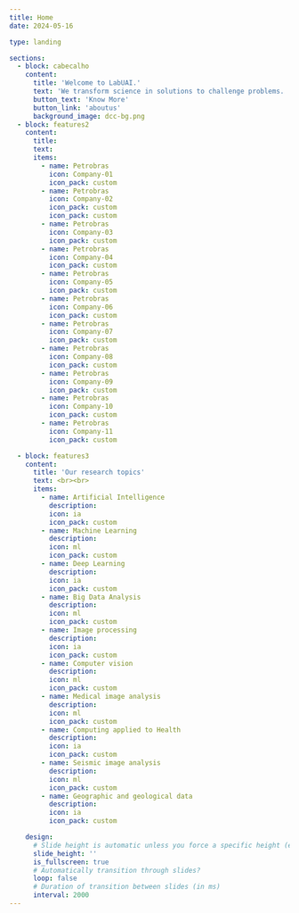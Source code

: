 ```yaml
---
title: Home
date: 2024-05-16

type: landing

sections:
  - block: cabecalho
    content:
      title: 'Welcome to LabUAI.'
      text: 'We transform science in solutions to challenge problems. '
      button_text: 'Know More'
      button_link: 'aboutus'
      background_image: dcc-bg.png
  - block: features2
    content:
      title:
      text:
      items:
        - name: Petrobras
          icon: Company-01
          icon_pack: custom
        - name: Petrobras
          icon: Company-02
          icon_pack: custom
          icon_pack: custom
        - name: Petrobras
          icon: Company-03
          icon_pack: custom
        - name: Petrobras
          icon: Company-04
          icon_pack: custom
        - name: Petrobras
          icon: Company-05
          icon_pack: custom
        - name: Petrobras
          icon: Company-06
          icon_pack: custom
        - name: Petrobras
          icon: Company-07
          icon_pack: custom
        - name: Petrobras
          icon: Company-08
          icon_pack: custom
        - name: Petrobras
          icon: Company-09
          icon_pack: custom
        - name: Petrobras
          icon: Company-10
          icon_pack: custom
        - name: Petrobras
          icon: Company-11
          icon_pack: custom

  - block: features3
    content:
      title: 'Our research topics'
      text: <br><br>
      items:
        - name: Artificial Intelligence
          description:
          icon: ia
          icon_pack: custom
        - name: Machine Learning
          description:
          icon: ml
          icon_pack: custom
        - name: Deep Learning
          description:
          icon: ia
          icon_pack: custom
        - name: Big Data Analysis
          description:
          icon: ml
          icon_pack: custom
        - name: Image processing
          description:
          icon: ia
          icon_pack: custom
        - name: Computer vision
          description:
          icon: ml
          icon_pack: custom
        - name: Medical image analysis
          description:
          icon: ml
          icon_pack: custom
        - name: Computing applied to Health
          description:
          icon: ia
          icon_pack: custom
        - name: Seismic image analysis
          description:
          icon: ml
          icon_pack: custom
        - name: Geographic and geological data
          description:
          icon: ia
          icon_pack: custom

    design:
      # Slide height is automatic unless you force a specific height (e.g. '400px')
      slide_height: ''
      is_fullscreen: true
      # Automatically transition through slides?
      loop: false
      # Duration of transition between slides (in ms)
      interval: 2000
---
```

